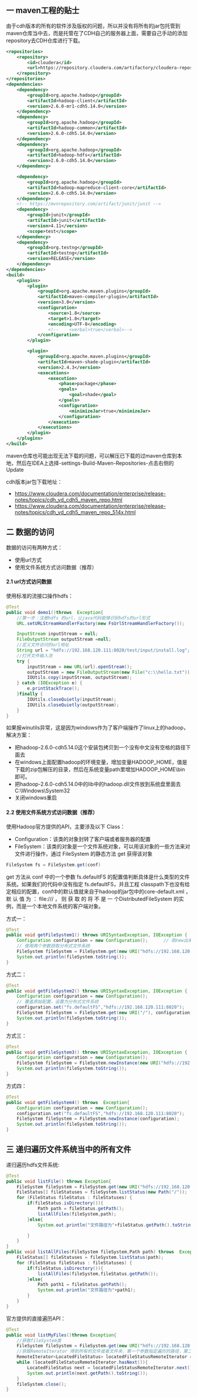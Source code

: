 ## 一 maven工程的贴士

由于cdh版本的所有的软件涉及版权的问题，所以并没有将所有的jar包托管到maven仓库当中去，而是托管在了CDH自己的服务器上面，需要自己手动的添加repository去CDH仓库进行下载。  

```xml
<repositories>
    <repository>
        <id>cloudera</id>
        <url>https://repository.cloudera.com/artifactory/cloudera-repos/</url>
    </repository>
</repositories>
<dependencies>
    <dependency>
        <groupId>org.apache.hadoop</groupId>
        <artifactId>hadoop-client</artifactId>
        <version>2.6.0-mr1-cdh5.14.0</version>
    </dependency>
    <dependency>
        <groupId>org.apache.hadoop</groupId>
        <artifactId>hadoop-common</artifactId>
        <version>2.6.0-cdh5.14.0</version>
    </dependency>
    <dependency>
        <groupId>org.apache.hadoop</groupId>
        <artifactId>hadoop-hdfs</artifactId>
        <version>2.6.0-cdh5.14.0</version>
    </dependency>

    <dependency>
        <groupId>org.apache.hadoop</groupId>
        <artifactId>hadoop-mapreduce-client-core</artifactId>
        <version>2.6.0-cdh5.14.0</version>
    </dependency>
    <!-- https://mvnrepository.com/artifact/junit/junit -->
    <dependency>
        <groupId>junit</groupId>
        <artifactId>junit</artifactId>
        <version>4.11</version>
        <scope>test</scope>
    </dependency>
    <dependency>
        <groupId>org.testng</groupId>
        <artifactId>testng</artifactId>
        <version>RELEASE</version>
    </dependency>
</dependencies>
<build>
    <plugins>
        <plugin>
            <groupId>org.apache.maven.plugins</groupId>
            <artifactId>maven-compiler-plugin</artifactId>
            <version>3.0</version>
            <configuration>
                <source>1.8</source>
                <target>1.8</target>
                <encoding>UTF-8</encoding>
                <!--    <verbal>true</verbal>-->
            </configuration>
        </plugin>

        <plugin>
            <groupId>org.apache.maven.plugins</groupId>
            <artifactId>maven-shade-plugin</artifactId>
            <version>2.4.3</version>
            <executions>
                <execution>
                    <phase>package</phase>
                    <goals>
                        <goal>shade</goal>
                    </goals>
                    <configuration>
                        <minimizeJar>true</minimizeJar>
                    </configuration>
                </execution>
            </executions>
        </plugin>
    </plugins>
</build>
```

maven仓库也可能出现无法下载的问题，可以解压已下载的过maven仓库到本地，然后在IDEA上选择-settings-Build-Maven-Repositories-点击右侧的Update   




cdh版本jar包下载地址：
- https://www.cloudera.com/documentation/enterprise/release-notes/topics/cdh_vd_cdh5_maven_repo.html
- https://www.cloudera.com/documentation/enterprise/release-notes/topics/cdh_vd_cdh5_maven_repo_514x.html

## 二 数据的访问

数据的访问有两种方式：
- 使用url方式
- 使用文件系统方式访问数据（推荐）

#### 2.1 url方式访问数据

使用标准的流接口操作hdfs：
```java
@Test
public void demo1()throws  Exception{
    //第一步：注册hdfs 的url，让java代码能够识别hdfs的url形式
    URL.setURLStreamHandlerFactory(new FsUrlStreamHandlerFactory());

    InputStream inputStream = null;
    FileOutputStream outputStream =null;
    //定义文件访问的url地址
    String url = "hdfs://192.168.120.111:8020/test/input/install.log";
    //打开文件输入流
    try {
        inputStream = new URL(url).openStream();
        outputStream = new FileOutputStream(new File("c:\\hello.txt"));
        IOUtils.copy(inputStream, outputStream);
    } catch (IOException e) {
        e.printStackTrace();
    }finally {
        IOUtils.closeQuietly(inputStream);
        IOUtils.closeQuietly(outputStream);
    }
}
```

如果报winutils异常，这是因为windows作为了客户端操作了linux上的hadoop，解决方案：
- 把hadoop-2.6.0-cdh5.14.0这个安装包拷贝到一个没有中文没有空格的路径下面去
- 在windows上面配置hadoop的环境变量，增加变量HADOOP_HOME，值是下载的zip包解压的目录，然后在系统变量path里增加HADOOP_HOME\bin 即可。
- 把hadoop-2.6.0-cdh5.14.0中的lib中的hadoop.dll文件放到系统盘里面去  C:\Windows\System32
- 关闭windows重启

#### 2.2 使用文件系统方式访问数据（推荐）

使用Hadoop官方提供的API，主要涉及以下 Class： 
- Configuration：该类的对象封转了客户端或者服务器的配置
- FileSystem：该类的对象是一个文件系统对象，可以用该对象的一些方法来对文件进行操作，通过 FileSystem 的静态方法 get 获得该对象  

```java
FileSystem fs = FileSystem.get(conf)
```

get 方法从 conf 中的一个参数 fs.defaultFS 的配置值判断具体是什么类型的文件系统。如果我们的代码中没有指定 fs.defaultFS，并且工程 classpath下也没有给定相应的配置，conf中的默认值就来自于hadoop的jar包中的core-default.xml ， 默 认 值 为 ： file:/// ， 则 获 取 的 将 不 是 一 个DistributedFileSystem 的实例，而是一个本地文件系统的客户端对象。  

方式一：
```java
@Test
public void getFileSystem1() throws URISyntaxException, IOException {
    Configuration configuration = new Configuration();      // 刚new出来时还是本地文件系统
    // 使用两个参数获取分布式文件系统
    FileSystem fileSystem = FileSystem.get(new URI("hdfs://192.168.120.111:8020"), configuration);
    System.out.println(fileSystem.toString());
}
```

方式二：
```java
@Test
public void getFileSystem2() throws URISyntaxException, IOException {
    Configuration configuration = new Configuration();
    // 覆盖原始配置，设置为分布式文件系统
    configuration.set("fs.defaultFS","hdfs://192.168.120.111:8020");       
    FileSystem fileSystem = FileSystem.get(new URI("/"), configuration);
    System.out.println(fileSystem.toString());
}
```

方式三：
```java
@Test
public void getFileSystem3() throws URISyntaxException, IOException {
    Configuration configuration = new Configuration();
    FileSystem fileSystem = FileSystem.newInstance(new URI("hdfs://192.168.120.111:8020"), configuration);
    System.out.println(fileSystem.toString());
}
```

方式四：
```java
@Test
public void getFileSystem4() throws  Exception{
    Configuration configuration = new Configuration();
    configuration.set("fs.defaultFS","hdfs://192.168.120.111:8020");
    FileSystem fileSystem = FileSystem.newInstance(configuration);
    System.out.println(fileSystem.toString());
}
```

## 三 递归遍历文件系统当中的所有文件

递归遍历hdfs文件系统:
```java
@Test
public void listFile() throws Exception{
    FileSystem fileSystem = FileSystem.get(new URI("hdfs://192.168.120.111:8020"), new Configuration());
    FileStatus[] fileStatuses = fileSystem.listStatus(new Path("/"));
    for (FileStatus fileStatus : fileStatuses) {
        if(fileStatus.isDirectory()){
            Path path = fileStatus.getPath();
            listAllFiles(fileSystem,path);
        }else{
            System.out.println("文件路径为"+fileStatus.getPath().toString());

        }
    }
}
public void listAllFiles(FileSystem fileSystem,Path path) throws  Exception{
    FileStatus[] fileStatuses = fileSystem.listStatus(path);
    for (FileStatus fileStatus : fileStatuses) {
        if(fileStatus.isDirectory()){
            listAllFiles(fileSystem,fileStatus.getPath());
        }else{
            Path path1 = fileStatus.getPath();
            System.out.println("文件路径为"+path1);
        }
    }
}
```

官方提供的直接遍历API：
```java
@Test
public void listMyFiles()throws Exception{
    //获取fileSystem类
    FileSystem fileSystem = FileSystem.get(new URI("hdfs://192.168.120.111:8020"), new Configuration());
    //获取RemoteIterator 得到所有的文件或者文件夹，第一个参数指定遍历的路径，第二个参数表示是否要递归遍历
    RemoteIterator<LocatedFileStatus> locatedFileStatusRemoteIterator = fileSystem.listFiles(new Path("/"), true);
    while (locatedFileStatusRemoteIterator.hasNext()){
        LocatedFileStatus next = locatedFileStatusRemoteIterator.next();
        System.out.println(next.getPath().toString());
    }
    fileSystem.close();
}
```

